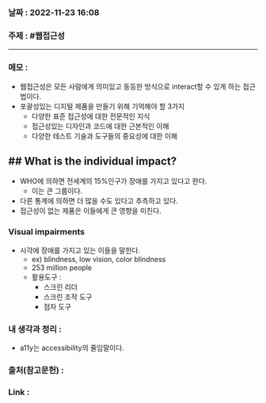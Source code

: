 ### 날짜 : 2022-11-23 16:08
### 주제 : #웹접근성 

---- 

### 메모 : 
- 웹접근성은 모든 사람에게 의미있고 동등한 방식으로 interact할 수 있게 하는 접근법이다. 
- 포괄성있는 디지털 제품을 만들기 위해 기억해야 할 3가지 
	- 다양한 표준 접근성에 대한 전문적인 지식
	- 접근성있는 디자인과 코드에 대한 근본적인 이해 
	- 다양한 테스트 기술과 도구들의 중요성에 대한 이해 

## ## What is the individual impact?

- WHO에 의하면 전세계의 15%인구가 장애를 가지고 있다고 한다. 
	- 이는 큰 그룹이다. 
- 다른 통계에 의하면 더 많을 수도 있다고 추측하고 있다. 
- 접근성이 없는 제품은 이들에게 큰 영향을 미친다. 


### Visual impairments 

- 시각에 장애를 가지고 있는 이들을 말한다. 
	- ex) blindness, low vision, color blindness 
	- 253 million people 
	- 활용도구 : 
		- 스크린 리더 
		- 스크린 조작 도구 
		- 점자 도구 


### 내 생각과 정리 : 
- a11y는 accessibility의 줄임말이다. 

### 출처(참고문헌) : 


### Link : 
